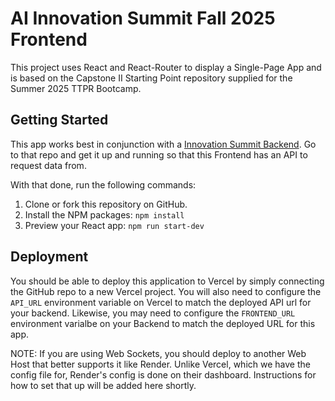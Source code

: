 # AI Innovation Summit Fall 2025 Frontend

This project uses React and React-Router to display a Single-Page App and is based on the Capstone II Starting Point repository supplied for the Summer 2025 TTPR Bootcamp.

## Getting Started

This app works best in conjunction with a [Innovation Summit Backend](https://github.com/t-penguin/Innovation-Summit-Backend). Go to that repo and get it up and running so that this Frontend has an API to request data from.

With that done, run the following commands:

1. Clone or fork this repository on GitHub.
2. Install the NPM packages: `npm install`
3. Preview your React app: `npm run start-dev`

## Deployment

You should be able to deploy this application to Vercel by simply connecting the GitHub repo to a new Vercel project. You will also need to configure the `API_URL` environment variable on Vercel to match the deployed API url for your backend. Likewise, you may need to configure the `FRONTEND_URL` environment varialbe on your Backend to match the deployed URL for this app.

NOTE: If you are using Web Sockets, you should deploy to another Web Host that better supports it like Render. Unlike Vercel, which we have the config file for, Render's config is done on their dashboard. Instructions for how to set that up will be added here shortly.